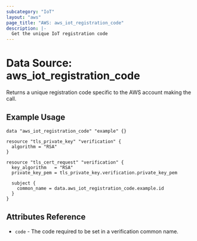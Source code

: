 ```yaml
---
subcategory: "IoT"
layout: "aws"
page_title: "AWS: aws_iot_registration_code"
description: |-
  Get the unique IoT registration code
---
```


# Data Source: aws_iot_registration_code

Returns a unique registration code specific to the AWS account making the call.

## Example Usage

```hcl
data "aws_iot_registration_code" "example" {}

resource "tls_private_key" "verification" {
  algorithm = "RSA"
}

resource "tls_cert_request" "verification" {
  key_algorithm   = "RSA"
  private_key_pem = tls_private_key.verification.private_key_pem

  subject {
    common_name = data.aws_iot_registration_code.example.id
  }
}
```

## Attributes Reference

* `code` - The code required to be set in a verification common name.
